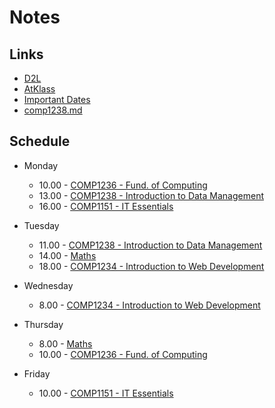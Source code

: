 # Notes

## Links
- [D2L](https://learn.georgebrown.ca)
- [AtKlass](https://app.atklass.com)
- [Important Dates](https://www.georgebrown.ca/current-students/important-dates?term=27246&category=131)
- [comp1238.md](comp1238.md)

## Schedule
- Monday
  - 10.00 - [COMP1236 - Fund. of Computing](https://learn.georgebrown.ca/d2l/home/337951)
  - 13.00 - [COMP1238 - Introduction to Data Management](https://learn.georgebrown.ca/d2l/home/334969)
  - 16.00 - [COMP1151 - IT Essentials](https://learn.georgebrown.ca/d2l/home/335096)

- Tuesday
  - 11.00 - [COMP1238 - Introduction to Data Management](https://learn.georgebrown.ca/d2l/home/334969)
  - 14.00 - [Maths](https://learn.georgebrown.ca/d2l/home/319863)
  - 18.00 - [COMP1234 - Introduction to Web Development](https://learn.georgebrown.ca/d2l/home/342908)

- Wednesday
  - 8.00 - [COMP1234 - Introduction to Web Development](https://learn.georgebrown.ca/d2l/home/342908)

- Thursday
  - 8.00 - [Maths](https://learn.georgebrown.ca/d2l/home/319863)
  - 10.00 - [COMP1236 - Fund. of Computing](https://learn.georgebrown.ca/d2l/home/337951)

- Friday
  - 10.00 - [COMP1151 - IT Essentials](https://learn.georgebrown.ca/d2l/home/335096)
